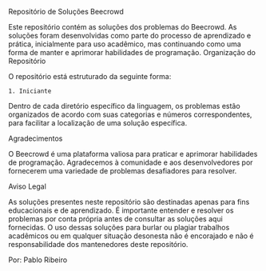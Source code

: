 Repositório de Soluções Beecrowd

Este repositório contém as soluções dos problemas do Beecrowd. As soluções foram desenvolvidas como parte do processo de aprendizado e prática, inicialmente para uso acadêmico, mas continuando como uma forma de manter e aprimorar habilidades de programação.
Organização do Repositório

O repositório está estruturado da seguinte forma:

    1. Iniciante

Dentro de cada diretório específico da linguagem, os problemas estão organizados de acordo com suas categorias e números correspondentes, para facilitar a localização de uma solução específica.

Agradecimentos

O Beecrowd é uma plataforma valiosa para praticar e aprimorar habilidades de programação. Agradecemos à comunidade e aos desenvolvedores por fornecerem uma variedade de problemas desafiadores para resolver.

Aviso Legal

As soluções presentes neste repositório são destinadas apenas para fins educacionais e de aprendizado. É importante entender e resolver os problemas por conta própria antes de consultar as soluções aqui fornecidas. O uso dessas soluções para burlar ou plagiar trabalhos acadêmicos ou em qualquer situação desonesta não é encorajado e não é responsabilidade dos mantenedores deste repositório.

Por: Pablo Ribeiro
